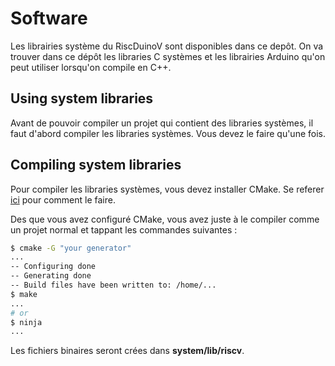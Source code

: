 # Software
Les librairies système du RiscDuinoV sont disponibles dans ce depôt. On va trouver dans ce dépôt les libraries C systèmes et les librairies Arduino qu'on peut utiliser lorsqu'on compile en C++.

## Using system libraries

Avant de pouvoir compiler un projet qui contient des libraries systèmes, il faut d'abord compiler les libraries systèmes. Vous devez le faire qu'une fois.

## Compiling system libraries

Pour compiler les libraries systèmes, vous devez installer CMake. Se referer [ici](https://github.com/RiscDuinoV/RISCV/tree/master/RiscV_Projects) pour comment le faire.

Des que vous avez configuré CMake, vous avez juste à le compiler comme un projet normal et tappant les commandes suivantes :

```sh
$ cmake -G "your generator"
...
-- Configuring done
-- Generating done
-- Build files have been written to: /home/...
$ make
...
# or
$ ninja
...
```

Les fichiers binaires seront crées dans **system/lib/riscv**.
